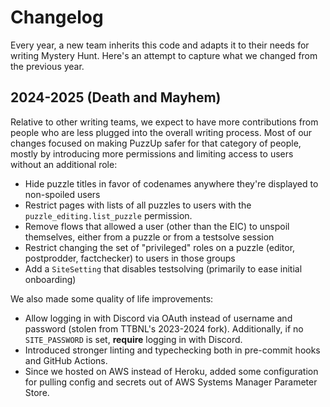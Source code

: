 # Changelog

Every year, a new team inherits this code and adapts it to their needs for writing Mystery Hunt. Here's an attempt to capture what we changed from the previous year.

## 2024-2025 (Death and Mayhem)

Relative to other writing teams, we expect to have more contributions from people who are less plugged into the overall writing process. Most of our changes focused on making PuzzUp safer for that category of people, mostly by introducing more permissions and limiting access to users without an additional role:

* Hide puzzle titles in favor of codenames anywhere they're displayed to non-spoiled users
* Restrict pages with lists of all puzzles to users with the `puzzle_editing.list_puzzle` permission.
* Remove flows that allowed a user (other than the EIC) to unspoil themselves, either from a puzzle or from a testsolve session
* Restrict changing the set of "privileged" roles on a puzzle (editor, postprodder, factchecker) to users in those groups
* Add a `SiteSetting` that disables testsolving (primarily to ease initial onboarding)

We also made some quality of life improvements:

* Allow logging in with Discord via OAuth instead of username and password (stolen from TTBNL's 2023-2024 fork). Additionally, if no `SITE_PASSWORD` is set, **require** logging in with Discord.
* Introduced stronger linting and typechecking both in pre-commit hooks and GitHub Actions.
* Since we hosted on AWS instead of Heroku, added some configuration for pulling config and secrets out of AWS Systems Manager Parameter Store.

